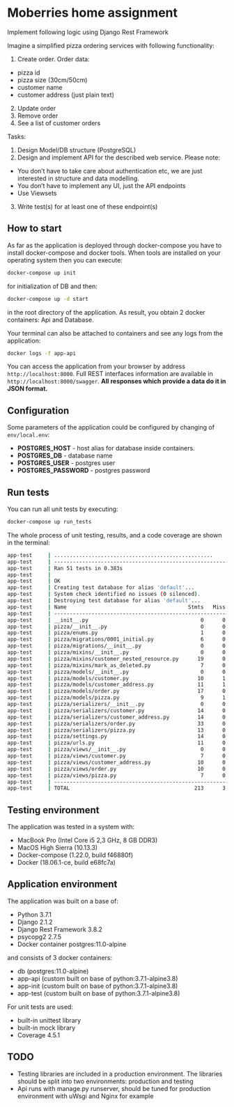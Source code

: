 # Moberries home assignment

Implement following logic using Django Rest Framework

Imagine a simplified pizza ordering services with following functionality:

1. Create order.
Order data:
- pizza id
- pizza size (30cm/50cm)
- customer name
- customer address (just plain text)
2. Update order
3. Remove order
4. See a list of customer orders

Tasks:

1. Design Model/DB structure (PostgreSQL)
2. Design and implement API for the described web service. Please note:
- You don’t have to take care about authentication etc, we are just interested in structure and data modelling.
- You don’t have to implement any UI, just the API endpoints
- Use Viewsets
3. Write test(s) for at least one of these endpoint(s)

## How to start

As far as the application is deployed through docker-compose you have to install docker-compose and docker tools. When tools are installed on your operating system then you can execute:

```sh
docker-compose up init
```

for initialization of DB and then:

```sh
docker-compose up -d start
```

in the root directory of the application. As result, you obtain 2 docker containers: Api and Database.

Your terminal can also be attached to containers and see any logs from the application:

```sh
docker logs -f app-api
```

You can access the application from your browser by address `http://localhost:8000`. Full REST interfaces information are available in `http://localhost:8000/swagger`.
**All responses which provide a data do it in JSON format.**

## Configuration

Some parameters of the application could be configured by changing of `env/local.env`:
  - **POSTGRES_HOST** - host alias for database inside containers.
  - **POSTGRES_DB** - database name
  - **POSTGRES_USER** - postgres user
  - **POSTGRES_PASSWORD** - postgres password

## Run tests

You can run all unit tests by executing:

```sh
docker-compose up run_tests
```

The whole process of unit testing, results, and a code coverage are shown in the terminal:

```sh
app-test     | ...................................................
app-test     | ----------------------------------------------------------------------
app-test     | Ran 51 tests in 0.383s
app-test     |
app-test     | OK
app-test     | Creating test database for alias 'default'...
app-test     | System check identified no issues (0 silenced).
app-test     | Destroying test database for alias 'default'...
app-test     | Name                                       Stmts   Miss  Cover   Missing
app-test     | ------------------------------------------------------------------------
app-test     | __init__.py                                    0      0   100%
app-test     | pizza/__init__.py                              0      0   100%
app-test     | pizza/enums.py                                 1      0   100%
app-test     | pizza/migrations/0001_initial.py               6      0   100%
app-test     | pizza/migrations/__init__.py                   0      0   100%
app-test     | pizza/mixins/__init__.py                       0      0   100%
app-test     | pizza/mixins/customer_nested_resource.py      19      0   100%
app-test     | pizza/mixins/mark_as_deleted.py                7      0   100%
app-test     | pizza/models/__init__.py                       0      0   100%
app-test     | pizza/models/customer.py                      10      1    90%   16
app-test     | pizza/models/customer_address.py              11      1    91%   18
app-test     | pizza/models/order.py                         17      0   100%
app-test     | pizza/models/pizza.py                          9      1    89%   15
app-test     | pizza/serializers/__init__.py                  0      0   100%
app-test     | pizza/serializers/customer.py                 14      0   100%
app-test     | pizza/serializers/customer_address.py         14      0   100%
app-test     | pizza/serializers/order.py                    33      0   100%
app-test     | pizza/serializers/pizza.py                    13      0   100%
app-test     | pizza/settings.py                             14      0   100%
app-test     | pizza/urls.py                                 11      0   100%
app-test     | pizza/views/__init__.py                        0      0   100%
app-test     | pizza/views/customer.py                        7      0   100%
app-test     | pizza/views/customer_address.py               10      0   100%
app-test     | pizza/views/order.py                          10      0   100%
app-test     | pizza/views/pizza.py                           7      0   100%
app-test     | ------------------------------------------------------------------------
app-test     | TOTAL                                        213      3    99%
```

## Testing environment

The application was tested in a system with:
  - MacBook Pro (Intel Core i5 2,3 GHz, 8 GB DDR3)
  - MacOS High Sierra (10.13.3)
  - Docker-compose (1.22.0, build f46880f)
  - Docker (18.06.1-ce, build e68fc7a)

## Application environment

The application was built on a base of:
  - Python 3.7.1
  - Django 2.1.2
  - Django Rest Framework 3.8.2
  - psycopg2 2.7.5
  - Docker container postgres:11.0-alpine

and consists of 3 docker containers:
  - db (postgres:11.0-alpine)
  - app-api (custom built on base of python:3.7.1-alpine3.8)
  - app-init (custom built on base of python:3.7.1-alpine3.8)
  - app-test (custom built on base of python:3.7.1-alpine3.8)

For unit tests are used:
  - built-in unittest library
  - built-in mock library
  - Coverage 4.5.1

## TODO
  - Testing libraries are included in a production environment. The libraries should be split into two environments: production and testing
  - Api runs with manage.py runserver, should be tuned for production environment with uWsgi and Nginx for example